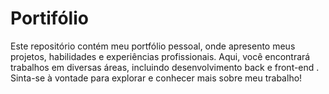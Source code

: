 # Portifólio
Este repositório contém meu portfólio pessoal, onde apresento meus projetos, habilidades e experiências profissionais. Aqui, você encontrará trabalhos em diversas áreas, incluindo desenvolvimento back e front-end . Sinta-se à vontade para explorar e conhecer mais sobre meu trabalho!
